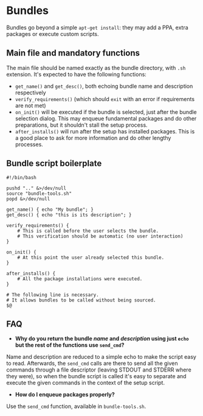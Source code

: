 # Bundles
Bundles go beyond a simple `apt-get install`: they may add a PPA, extra packages or execute custom scripts.

## Main file and mandatory functions
The main file should be named exactly as the bundle directory, with `.sh` extension.
It's expected to have the following functions:

  * `get_name()` and `get_desc()`, both echoing bundle name and description respectively
  * `verify_requirements()` (which should `exit` with an error if requirements are not met)
  * `on_init()` will be executed if the bundle is selected, just after the bundle selection dialog. This may enqueue fundamental packages and do other preparations, but it shouldn't stall the setup process.
  * `after_installs()` will run after the setup has installed packages. This is a good place to ask for more information and do other lengthy processes.


## Bundle script boilerplate

```
#!/bin/bash

pushd ".." &>/dev/null
source "bundle-tools.sh"
popd &>/dev/null

get_name() { echo "My bundle"; }
get_desc() { echo "this is its description"; }

verify_requirements() {
    # This is called before the user selects the bundle.
    # This verification should be automatic (no user interaction)
}

on_init() {
    # At this point the user already selected this bundle.
}

after_installs() {
    # All the package installations were executed.
}

# The following line is necessary.
# It allows bundles to be called without being sourced.
$@
```

## FAQ

  * **Why do you return the bundle _name_ and _description_ using just `echo` but the rest of the functions use `send_cmd`?**

  Name and description are reduced to a simple echo to make the script easy to read. Afterwards, the `send_cmd` calls are there to send all the given commands through a file descriptor (leaving STDOUT and STDERR where they were), so when the bundle script is called it's easy to separate and execute the given commands in the context of the setup script.


  * **How do I enqueue packages properly?**

  Use the `send_cmd` function, available in `bundle-tools.sh`.

